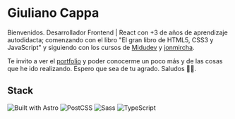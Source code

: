 # Giuliano Cappa

Bienvenidos.
Desarrollador Frontend | React con +3 de años de aprendizaje autodidacta; comenzando con el libro "El gran libro de HTML5, CSS3 y JavaScript" y siguiendo con los cursos de [Midudev](https://www.youtube.com/@midulive) y [jonmircha](https://www.youtube.com/@jonmircha).

Te invito a ver el [portfolio](https://giuliano-cappa.vercel.app) y poder conocerme un poco más y de las cosas que he ido realizando.
Espero que sea de tu agrado. Saludos 👋😀.

## Stack

![Built with Astro](https://img.shields.io/badge/Astro-0C1222?style=for-the-badge&logo=astro&logoColor=FDFDFE)
![PostCSS](https://img.shields.io/badge/postcss-DD3A0A?style=for-the-badge&logo=postcss&logoColor=white)
![Sass](https://img.shields.io/badge/Sass-CC6699?style=for-the-badge&logo=sass&logoColor=white)
![TypeScript](https://img.shields.io/badge/TypeScript-007ACC?style=for-the-badge&logo=typescript&logoColor=white)
